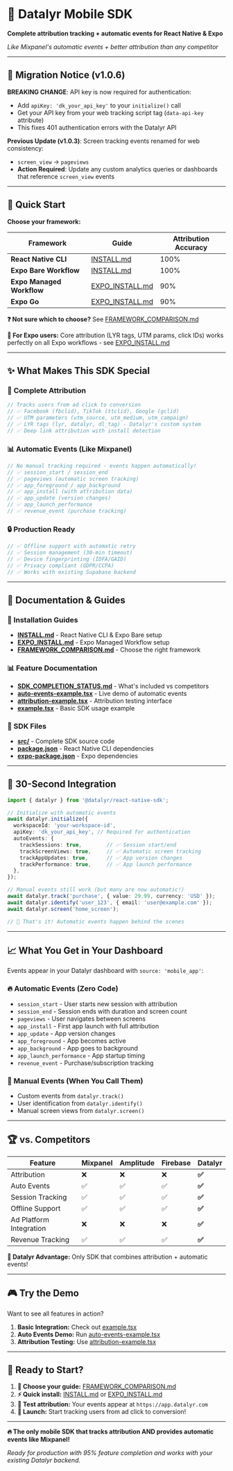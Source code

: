 # 📱 Datalyr Mobile SDK

**Complete attribution tracking + automatic events for React Native & Expo**

*Like Mixpanel's automatic events + better attribution than any competitor*

---

## 🚨 Migration Notice (v1.0.6)

**BREAKING CHANGE**: API key is now required for authentication:
- Add `apiKey: 'dk_your_api_key'` to your `initialize()` call
- Get your API key from your web tracking script tag (`data-api-key` attribute)
- This fixes 401 authentication errors with the Datalyr API

**Previous Update (v1.0.3)**: Screen tracking events renamed for web consistency:
- `screen_view` → `pageviews` 
- **Action Required**: Update any custom analytics queries or dashboards that reference `screen_view` events

---

## 🚀 Quick Start

**Choose your framework:**

| Framework | Guide | Attribution Accuracy |
|-----------|-------|---------------------|
| **React Native CLI** | [INSTALL.md](./INSTALL.md) | 100% |
| **Expo Bare Workflow** | [INSTALL.md](./INSTALL.md) | 100% |
| **Expo Managed Workflow** | [EXPO_INSTALL.md](./EXPO_INSTALL.md) | 90% |
| **Expo Go** | [EXPO_INSTALL.md](./EXPO_INSTALL.md) | 90% |

**❓ Not sure which to choose?** See [FRAMEWORK_COMPARISON.md](./FRAMEWORK_COMPARISON.md)

**📱 For Expo users:** Core attribution (LYR tags, UTM params, click IDs) works perfectly on all Expo workflows - see [EXPO_INSTALL.md](./EXPO_INSTALL.md)

---

## ✨ What Makes This SDK Special

### 🎯 **Complete Attribution**
```typescript
// Tracks users from ad click to conversion
// ✅ Facebook (fbclid), TikTok (ttclid), Google (gclid)
// ✅ UTM parameters (utm_source, utm_medium, utm_campaign)
// ✅ LYR tags (lyr, datalyr, dl_tag) - Datalyr's custom system
// ✅ Deep link attribution with install detection
```

### 📊 **Automatic Events (Like Mixpanel)**
```typescript
// No manual tracking required - events happen automatically!
// ✅ session_start / session_end
// ✅ pageviews (automatic screen tracking)
// ✅ app_foreground / app_background  
// ✅ app_install (with attribution data)
// ✅ app_update (version changes)
// ✅ app_launch_performance
// ✅ revenue_event (purchase tracking)
```

### 🔒 **Production Ready**
```typescript
// ✅ Offline support with automatic retry
// ✅ Session management (30-min timeout)
// ✅ Device fingerprinting (IDFA/GAID)
// ✅ Privacy compliant (GDPR/CCPA)
// ✅ Works with existing Supabase backend
```

---

## 📁 Documentation & Guides

### **🚀 Installation Guides**
- **[INSTALL.md](./INSTALL.md)** - React Native CLI & Expo Bare setup
- **[EXPO_INSTALL.md](./EXPO_INSTALL.md)** - Expo Managed Workflow setup
- **[FRAMEWORK_COMPARISON.md](./FRAMEWORK_COMPARISON.md)** - Choose the right framework

### **📊 Feature Documentation**
- **[SDK_COMPLETION_STATUS.md](./SDK_COMPLETION_STATUS.md)** - What's included vs competitors
- **[auto-events-example.tsx](./auto-events-example.tsx)** - Live demo of automatic events
- **[attribution-example.tsx](./attribution-example.tsx)** - Attribution testing interface
- **[example.tsx](./example.tsx)** - Basic SDK usage example

### **🔧 SDK Files**
- **[src/](./src/)** - Complete SDK source code
- **[package.json](./package.json)** - React Native CLI dependencies
- **[expo-package.json](./expo-package.json)** - Expo dependencies

---

## 🎯 30-Second Integration

```typescript
import { datalyr } from '@datalyr/react-native-sdk';

// Initialize with automatic events
await datalyr.initialize({
  workspaceId: 'your-workspace-id',
  apiKey: 'dk_your_api_key', // Required for authentication
  autoEvents: {
    trackSessions: true,        // ✅ Session start/end
    trackScreenViews: true,     // ✅ Automatic screen tracking  
    trackAppUpdates: true,      // ✅ App version changes
    trackPerformance: true,     // ✅ App launch performance
  },
});

// Manual events still work (but many are now automatic!)
await datalyr.track('purchase', { value: 29.99, currency: 'USD' });
await datalyr.identify('user_123', { email: 'user@example.com' });
await datalyr.screen('home_screen');

// 🎉 That's it! Automatic events happen behind the scenes
```

---

## 📈 What You Get in Your Dashboard

Events appear in your Datalyr dashboard with `source: 'mobile_app'`:

### **🔥 Automatic Events (Zero Code)**
- `session_start` - User starts new session with attribution
- `session_end` - Session ends with duration and screen count  
- `pageviews` - User navigates between screens
- `app_install` - First app launch with full attribution
- `app_update` - App version changes
- `app_foreground` - App becomes active
- `app_background` - App goes to background  
- `app_launch_performance` - App startup timing
- `revenue_event` - Purchase/subscription tracking

### **📱 Manual Events (When You Call Them)**
- Custom events from `datalyr.track()`
- User identification from `datalyr.identify()`
- Manual screen views from `datalyr.screen()`

---

## 🏆 vs. Competitors

| Feature | Mixpanel | Amplitude | Firebase | **Datalyr** |
|---------|----------|-----------|----------|-------------|
| Attribution | ❌ | ❌ | ❌ | **✅** |
| Auto Events | ✅ | ✅ | ✅ | **✅** |
| Session Tracking | ✅ | ✅ | ✅ | **✅** |
| Offline Support | ✅ | ✅ | ✅ | **✅** |
| Ad Platform Integration | ❌ | ❌ | ❌ | **✅** |
| Revenue Tracking | ✅ | ✅ | ✅ | **✅** |

**🎯 Datalyr Advantage:** Only SDK that combines attribution + automatic events!

---

## 🎮 Try the Demo

Want to see all features in action?

1. **Basic Integration:** Check out [example.tsx](./example.tsx)
2. **Auto Events Demo:** Run [auto-events-example.tsx](./auto-events-example.tsx)  
3. **Attribution Testing:** Use [attribution-example.tsx](./attribution-example.tsx)

---

## 🚀 Ready to Start?

1. **📖 Choose your guide:** [FRAMEWORK_COMPARISON.md](./FRAMEWORK_COMPARISON.md)
2. **⚡ Quick install:** [INSTALL.md](./INSTALL.md) or [EXPO_INSTALL.md](./EXPO_INSTALL.md)
3. **🧪 Test attribution:** Your events appear at `https://app.datalyr.com`
4. **🎉 Launch:** Start tracking users from ad click to conversion!

---

**🔥 The only mobile SDK that tracks attribution AND provides automatic events like Mixpanel!** 

*Ready for production with 95% feature completion and works with your existing Datalyr backend.* 